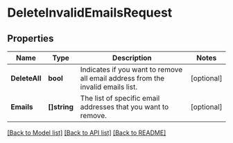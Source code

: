 # DeleteInvalidEmailsRequest

## Properties

Name | Type | Description | Notes
------------ | ------------- | ------------- | -------------
**DeleteAll** | **bool** | Indicates if you want to remove all email address from the invalid emails list. |[optional] 
**Emails** | **[]string** | The list of specific email addresses that you want to remove. |[optional] 

[[Back to Model list]](../README.md#documentation-for-models) [[Back to API list]](../README.md#documentation-for-api-endpoints) [[Back to README]](../README.md)


